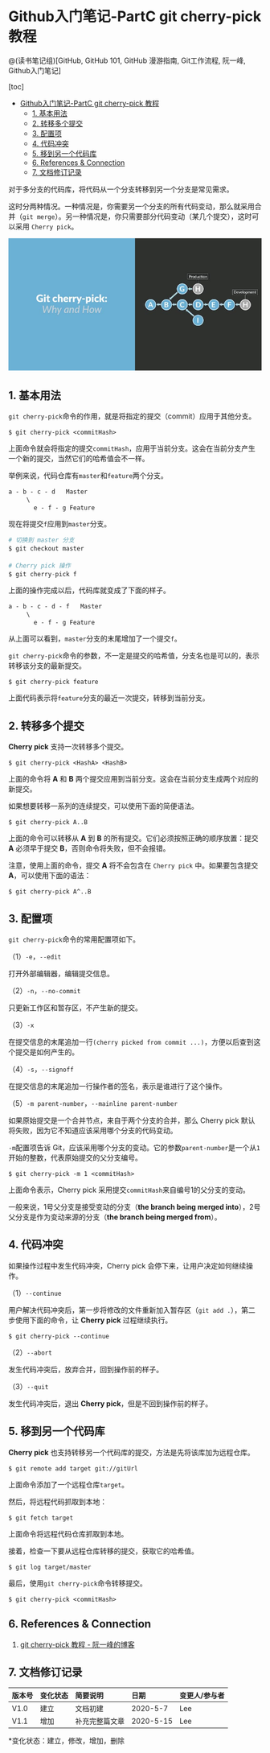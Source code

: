 # Github入门笔记-PartC  git cherry-pick 教程
@(读书笔记组)[GitHub, GitHub 101, GitHub 漫游指南, Git工作流程, 阮一峰, Github入门笔记]

[toc]

* [Github入门笔记\-PartC  git cherry\-pick 教程](#github入门笔记-partc--git-cherry-pick-教程)
  * [1\. 基本用法](#1-基本用法)
  * [2\. 转移多个提交](#2-转移多个提交)
  * [3\. 配置项](#3-配置项)
  * [4\. 代码冲突](#4-代码冲突)
  * [5\. 移到另一个代码库](#5-移到另一个代码库)
  * [6\. References &amp; Connection](#6-references--connection)
  * [7\. 文档修订记录](#7-文档修订记录)






对于多分支的代码库，将代码从一个分支转移到另一个分支是常见需求。

这时分两种情况。一种情况是，你需要另一个分支的所有代码变动，那么就采用合并（`git merge`）。另一种情况是，你只需要部分代码变动（某几个提交），这时可以采用 `Cherry pick`。


![@||600x0](./1589526839871.png)








## 1. 基本用法

`git cherry-pick`命令的作用，就是将指定的提交（commit）应用于其他分支。

```
$ git cherry-pick <commitHash>
```

上面命令就会将指定的提交`commitHash`，应用于当前分支。这会在当前分支产生一个新的提交，当然它们的哈希值会不一样。

举例来说，代码仓库有`master`和`feature`两个分支。

```
a - b - c - d   Master
     \
       e - f - g Feature
```

现在将提交`f`应用到`master`分支。

```python
# 切换到 master 分支
$ git checkout master

# Cherry pick 操作
$ git cherry-pick f
```

上面的操作完成以后，代码库就变成了下面的样子。

```
a - b - c - d - f   Master
     \
       e - f - g Feature
```

从上面可以看到，`master`分支的末尾增加了一个提交`f`。

`git cherry-pick`命令的参数，不一定是提交的哈希值，分支名也是可以的，表示转移该分支的最新提交。

```nginx
$ git cherry-pick feature
```

上面代码表示将`feature`分支的最近一次提交，转移到当前分支。


## 2. 转移多个提交
**Cherry pick** 支持一次转移多个提交。

```
$ git cherry-pick <HashA> <HashB>
```

上面的命令将 **A** 和 **B** 两个提交应用到当前分支。这会在当前分支生成两个对应的新提交。

如果想要转移一系列的连续提交，可以使用下面的简便语法。

```nginx
$ git cherry-pick A..B 
```

上面的命令可以转移从 **A** 到 **B** 的所有提交。它们必须按照正确的顺序放置：提交 **A** 必须早于提交 **B**，否则命令将失败，但不会报错。

注意，使用上面的命令，提交 **A** 将不会包含在 `Cherry pick` 中。如果要包含提交 **A**，可以使用下面的语法：

```nginx
$ git cherry-pick A^..B 
```

## 3. 配置项
`git cherry-pick`命令的常用配置项如下。

（1）`-e`，`--edit`

打开外部编辑器，编辑提交信息。

（2）`-n`，`--no-commit`

只更新工作区和暂存区，不产生新的提交。

（3）`-x`

在提交信息的末尾追加一行`(cherry picked from commit ...)`，方便以后查到这个提交是如何产生的。

（4）`-s`，`--signoff`

在提交信息的末尾追加一行操作者的签名，表示是谁进行了这个操作。

（5）`-m parent-number`，`--mainline parent-number`

如果原始提交是一个合并节点，来自于两个分支的合并，那么 Cherry pick 默认将失败，因为它不知道应该采用哪个分支的代码变动。

`-m`配置项告诉 Git，应该采用哪个分支的变动。它的参数`parent-number`是一个从`1`开始的整数，代表原始提交的父分支编号。

```
$ git cherry-pick -m 1 <commitHash>
```

上面命令表示，Cherry pick 采用提交`commitHash`来自编号1的父分支的变动。

一般来说，1号父分支是接受变动的分支（**the branch being merged into**），2号父分支是作为变动来源的分支（**the branch being merged from**）。

## 4. 代码冲突

如果操作过程中发生代码冲突，Cherry pick 会停下来，让用户决定如何继续操作。

（1）`--continue`

用户解决代码冲突后，第一步将修改的文件重新加入暂存区（`git add .`），第二步使用下面的命令，让 **Cherry pick** 过程继续执行。

```
$ git cherry-pick --continue
```

（2）`--abort`

发生代码冲突后，放弃合并，回到操作前的样子。

（3）`--quit`

发生代码冲突后，退出 **Cherry pick**，但是不回到操作前的样子。

## 5. 移到另一个代码库

**Cherry pick** 也支持转移另一个代码库的提交，方法是先将该库加为远程仓库。

```
$ git remote add target git://gitUrl
```

上面命令添加了一个远程仓库`target`。

然后，将远程代码抓取到本地：

```
$ git fetch target
```

上面命令将远程代码仓库抓取到本地。

接着，检查一下要从远程仓库转移的提交，获取它的哈希值。

```
$ git log target/master
```

最后，使用`git cherry-pick`命令转移提交。

```
$ git cherry-pick <commitHash>
```

## 6. References & Connection
1. [git cherry-pick 教程 - 阮一峰的博客](http://www.ruanyifeng.com/blog/2020/04/git-cherry-pick.html)

## 7. 文档修订记录

| 版本号|     变化状态|   简要说明|  日期	|   变更人/参与者   |
| :-------- | :--------| :------ |:------ |:------ |
| V1.0|   建立| 文档初建 |2020-5-7  | Lee|
|V1.1|增加|补充完整篇文章|2020-5-15|Lee|

*变化状态：建立，修改，增加，删除

